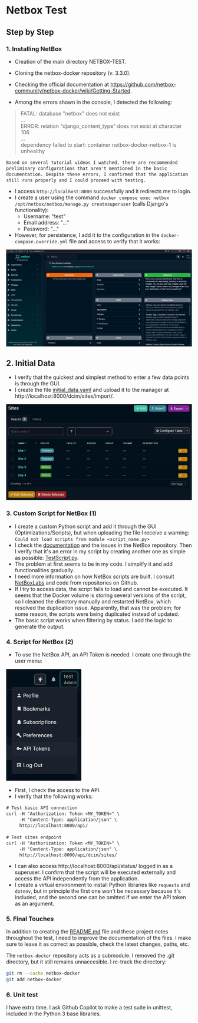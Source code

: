 # Netbox Test 

## Step by Step

### 1. Installing NetBox
- Creation of the main directory NETBOX-TEST.  
- Cloning the netbox-docker repository (v. 3.3.0).  
- Checking the official documentation at https://github.com/netbox-community/netbox-docker/wiki/Getting-Started.  

- Among the errors shown in the console, I detected the following:

> FATAL:  database "netbox" does not exist  
> ...  
> ERROR:  relation "django_content_type" does not exist at character 106  
> ...  
> dependency failed to start: container netbox-docker-netbox-1 is unhealthy  

    Based on several tutorial videos I watched, there are recommended preliminary configurations that aren't mentioned in the basic documentation. Despite these errors, I confirmed that the application still runs properly and I could proceed with testing.  

- I access `http://localhost:8000` successfully and it redirects me to login. 
- I create a user using the command `docker compose exec netbox /opt/netbox/netbox/manage.py createsuperuser` (calls Django's functionality):  
    - Username: "test"
    - Email address: "..."
    - Password: "..."
- However, for persistence, I add it to the configuration in the `docker-compose.override.yml` file and access to verify that it works:  

![login](./login-success.jpg)

## 2. Initial Data
- I verify that the quickest and simplest method to enter a few data points is through the GUI.  
- I create the file [initial_data.yaml](../initial_data.yaml) and upload it to the manager at http://localhost:8000/dcim/sites/import/.  

![data](./imported-data.jpg)


### 3. Custom Script for NetBox (1)
- I create a custom Python script and add it through the GUI (Optimizations/Scripts), but when uploading the file I receive a warning:  
    `Could not load scripts from module <script_name.py>`
- I check the [documentation](https://netboxlabs.com/docs/netbox/customization/custom-scripts/) and the issues in the NetBox repository. Then I verify that it's an error in my script by creating another one as simple as possible: [TestScript.py](../scripts/TestScript.py).  
- The problem at first seems to be in my code. I simplify it and add functionalities gradually.
- I need more information on how NetBox scripts are built. I consult [NetBoxLabs](https://netboxlabs.com/blog/getting-started-with-netbox-custom-scripts/) and code from repositories on Github.  
- If I try to access data, the script fails to load and cannot be executed. It seems that the Docker volume is storing several versions of the script, so I cleaned the directory manually and restarted NetBox, which resolved the duplication issue. Apparently, that was the problem; for some reason, the scripts were being duplicated instead of updated.  
- The basic script works when filtering by status. I add the logic to generate the output.


### 4. Script for NetBox (2)
- To use the NetBox API, an API Token is needed. I create one through the user menu:

![api-token](api-token.jpg)

- First, I check the access to the API.  
- I verify that the following works:

```
# Test basic API connection
curl -H "Authorization: Token <MY_TOKEN>" \
     -H "Content-Type: application/json" \
     http://localhost:8000/api/

# Test sites endpoint
curl -H "Authorization: Token <MY_TOKEN>" \
     -H "Content-Type: application/json" \
     http://localhost:8000/api/dcim/sites/
```
- I can also access http://localhost:8000/api/status/ logged in as a superuser. I confirm that the script will be executed externally and access the API independently from the application.  
- I create a virtual environment to install Python libraries like `requests` and `dotenv`, but in principle the first one won't be necessary because it's included, and the second one can be omitted if we enter the API token as an argument.

### 5. Final Touches
In addition to creating the [README.md](../README.md) file and these project notes throughout the test, I need to improve the documentation of the files. I make sure to leave it as correct as possible, check the latest changes, paths, etc.

The `netbox-docker` repository acts as a submodule. I removed the .git directory, but it still remains unnaccesible. I re-track the directory:
```bash
git rm --cache netbox-docker
git add netbox-docker
```
### 6. Unit test
I have extra time. I ask Github Copilot to make a test suite in unittest, included in the Python 3 base libraries.